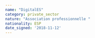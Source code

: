 ```yaml
---
name: "DigitalES"
category: private_sector
nature: "Association professionnelle "
nationality: ESP
date_signed: '2018-11-12'
---
```

    